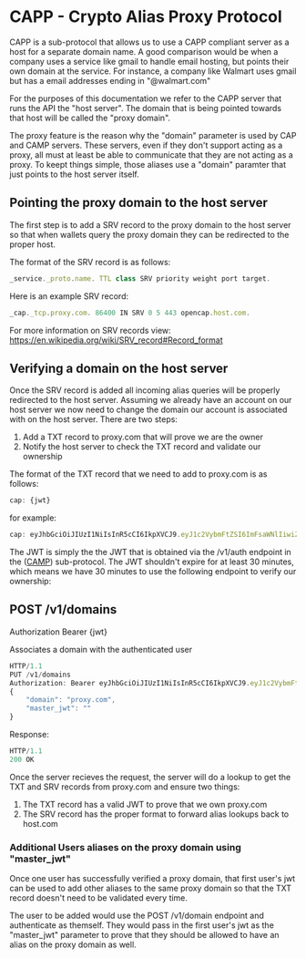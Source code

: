 # CAPP - Crypto Alias Proxy Protocol

CAPP is a sub-protocol that allows us to use a CAPP compliant server as a host for a separate domain name. A good comparison would be when a company uses a service like gmail to handle email hosting, but points their own domain at the service. For instance, a company like Walmart uses gmail but has a email addresses ending in "@walmart.com"

For the purposes of this documentation we refer to the CAPP server that runs the API the "host server". The domain that is being pointed towards that host will be called the "proxy domain".

The proxy feature is the reason why the "domain" parameter is used by CAP and CAMP servers. These servers, even if they don't support acting as a proxy, all must at least be able to communicate that they are not acting as a proxy. To keept things simple, those aliases use a "domain" paramter that just points to the host server itself.

## Pointing the proxy domain to the host server

The first step is to add a SRV record to the proxy domain to the host server so that when wallets query the proxy domain they can be redirected to the proper host.

The format of the SRV record is as follows:

```javascript
_service._proto.name. TTL class SRV priority weight port target.
```

Here is an example SRV record:

```javascript
_cap._tcp.proxy.com. 86400 IN SRV 0 5 443 opencap.host.com.
```

For more information on SRV records view: https://en.wikipedia.org/wiki/SRV_record#Record_format

## Verifying a domain on the host server

Once the SRV record is added all incoming alias queries will be properly redirected to the host server. Assuming we already have an account on our host server we now need to change the domain our account is associated with on the host server. There are two steps:

1. Add a TXT record to proxy.com that will prove we are the owner
2. Notify the host server to check the TXT record and validate our ownership

The format of the TXT record that we need to add to proxy.com is as follows:

```javascript
cap: {jwt}
```

for example:

```javascript
cap: eyJhbGciOiJIUzI1NiIsInR5cCI6IkpXVCJ9.eyJ1c2VybmFtZSI6ImFsaWNlIiwiZG9tYWluIjoiZG9tYWluLnRsZCIsImlhdCI6MTUxNjIzOTAyMn0.Kxy-elSGuiSzBv2s6JlqbFU3kxgOD-sg1fm7AgrRFDE
```

The JWT is simply the the JWT that is obtained via the /v1/auth endpoint in the ([CAMP](/CAMP.md)) sub-protocol. The JWT shouldn't expire for at least 30 minutes, which means we have 30 minutes to use the following endpoint to verify our ownership:

## POST /v1/domains

Authorization Bearer {jwt}

Associates a domain with the authenticated user

```javascript
HTTP/1.1
PUT /v1/domains
Authorization: Bearer eyJhbGciOiJIUzI1NiIsInR5cCI6IkpXVCJ9.eyJ1c2VybmFtZSI6ImFsaWNlIiwiZG9tYWluIjoiZG9tYWluLnRsZCIsImlhdCI6MTUxNjIzOTAyMn0.Kxy-elSGuiSzBv2s6JlqbFU3kxgOD-sg1fm7AgrRFDE
{
    "domain": "proxy.com",
    "master_jwt": ""  
}
```

Response:

```javascript
HTTP/1.1
200 OK
```

Once the server recieves the request, the server will do a lookup to get the TXT and SRV records from proxy.com and ensure two things: 

1. The TXT record has a valid JWT to prove that we own proxy.com
2. The SRV record has the proper format to forward alias lookups back to host.com

### Additional Users aliases on the proxy domain using "master_jwt"

Once one user has successfully verified a proxy domain, that first user's jwt can be used to add other aliases to the same proxy domain so that the TXT record doesn't need to be validated every time.

The user to be added would use the POST /v1/domain endpoint and authenticate as themself. They would pass in the first user's jwt as the "master_jwt" parameter to prove that they should be allowed to have an alias on the proxy domain as well.
